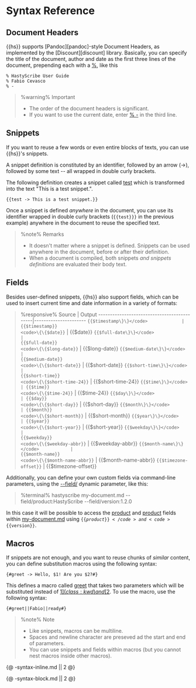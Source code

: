 # Syntax Reference

## Document Headers

{{hs}} supports [Pandoc][pandoc]-style Document Headers, as implemented by the [Discount][discount] library. Basically, you can specify the title of the document, author and date as the first three lines of the document, prepending each with a [%](class:kwd), like this 

~~~
% HastyScribe User Guide
% Fabio Cevasco
% -
~~~

> %warning%
> Important
> 
>  * The order of the document headers is significant.
>  * If you want to use the current date, enter [% -](class:kwd) in the third line.


## Snippets

If you want to reuse a few words or even entire blocks of texts, you can use {{hs}}'s snippets. 

A snippet definition is constituted by an identifier, followed by an arrow (->), followed by some text -- all wrapped in double curly brackets. 

The following definition creates a snippet called [test](class:kwd) which is transformed into the text "This is a test snippet.". 

<code>\{\{test -> This is a test snippet.\}\}</code>

Once a snippet is defined _anywhere_ in the document, you can use its identifier wrapped in double curly brackets (<code>\{\{test}\}\}</code> in the previous example) anywhere in the document to reuse the specified text.

> %note%
> Remarks
> 
> * It doesn't matter where a snippet is defined. Snippets can be used anywhere in the document, before or after their definition.
> * When a document is compiled, both snippets _and snippets definitions_ are evaluated their body text.

## Fields

Besides user-defined snippets, {{hs}} also support fields, which can be used to insert current time and date information in a variety of formats:

> %responsive%
> Source                                      | Output
> --------------------------------------------|----------------------
> <code>\{\{$timestamp\}\}</code>             | {{$timestamp}}
> <code>\{\{$date\}\}</code>                  | {{$date}}
> <code>\{\{$full-date\}\}</code>             | {{$full-date}}
> <code>\{\{$long-date\}\}</code>             | {{$long-date}}
> <code>\{\{$medium-date\}\}</code>           | {{$medium-date}}
> <code>\{\{$short-date\}\}</code>            | {{$short-date}}
> <code>\{\{$short-time\}\}</code>            | {{$short-time}}
> <code>\{\{$short-time-24\}\}</code>         | {{$short-time-24}}
> <code>\{\{$time\}\}</code>                  | {{$time}}
> <code>\{\{$time-24\}\}</code>               | {{$time-24}}
> <code>\{\{$day\}\}</code>                   | {{$day}}
> <code>\{\{$short-day\}\}</code>             | {{$short-day}}
> <code>\{\{$month\}\}</code>                 | {{$month}}
> <code>\{\{$short-month\}\}</code>           | {{$short-month}}
> <code>\{\{$year\}\}</code>                  | {{$year}}
> <code>\{\{$short-year\}\}</code>            | {{$short-year}}
> <code>\{\{$weekday\}\}</code>               | {{$weekday}}
> <code>\{\{$weekday-abbr\}\}</code>          | {{$weekday-abbr}}
> <code>\{\{$month-name\}\}</code>            | {{$month-name}}
> <code>\{\{$month-name-abbr\}\}</code>       | {{$month-name-abbr}}
> <code>\{\{$timezone-offset\}\}</code>       | {{$timezone-offset}}

Additionally, you can define your own custom fields via command-line parameters, using the [--field/](class:arg) dynamic parameter, like this:

> %terminal%
> hastyscribe my-document.md --field/product:HastyScribe --field/version:1.2.0

In this case it will be possible to access the [product](class:kwd) and [product](class:kwd) fields within [my-document.md](class:file) using <code>\{\{$product\}\}</code> and <code>\{\{$version\}\}</code>.

## Macros

If snippets are not enough, and you want to reuse chunks of _similar_ content, you can define substitution macros using the following syntax:

<code>\{#greet -> Hello, $1! Are you $2?#\}</code>

This defines a macro called [greet](class:kwd) that takes two parameters which will be substituted instead of [$1](class:kwd) and [$2](class:kwd). To use the macro, use the following syntax:

<code>\{#greet||Fabio||ready#\}</code>

> %note%
> Note
> 
> * Like snippets, macros can be multiline.
> * Spaces and newline character are preseved ad the start and end of parameters.
> * You can use snippets and fields within macros (but you cannot nest macros inside other macros).

{@ -syntax-inline.md || 2 @}

{@ -syntax-block.md || 2 @}
